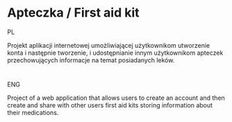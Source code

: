 # Apteczka / First aid kit
PL

Projekt aplikacji internetowej umożliwiającej użytkownikom utworzenie konta 
i następnie tworzenie, i udostępnianie innym użytkownikom apteczek przechowujących
informacje na temat posiadanych leków. 

#
ENG

Project of a web application that allows users to create an account and then
create and share with other users first aid kits storing information about their medications.
